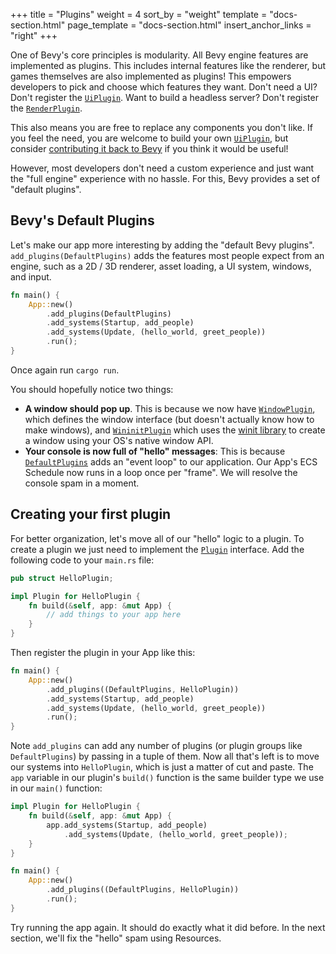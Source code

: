 +++
title = "Plugins"
weight = 4
sort_by = "weight"
template = "docs-section.html"
page_template = "docs-section.html"
insert_anchor_links = "right"
+++

One of Bevy's core principles is modularity. All Bevy engine features are implemented as plugins. This includes internal features like the renderer, but games themselves are also implemented as plugins! This empowers developers to pick and choose which features they want. Don't need a UI? Don't register the [`UiPlugin`]. Want to build a headless server? Don't register the [`RenderPlugin`].

This also means you are free to replace any components you don't like. If you feel the need, you are welcome to build your own [`UiPlugin`], but consider [contributing it back to Bevy](/learn/book/contributing) if you think it would be useful!

However, most developers don't need a custom experience and just want the "full engine" experience with no hassle. For this, Bevy provides a set of "default plugins".  

## Bevy's Default Plugins

Let's make our app more interesting by adding the "default Bevy plugins".
`add_plugins(DefaultPlugins)` adds the features most people expect from an engine, such as a 2D / 3D renderer, asset loading, a UI system, windows, and input.

```rs
fn main() {
    App::new()
        .add_plugins(DefaultPlugins)
        .add_systems(Startup, add_people)
        .add_systems(Update, (hello_world, greet_people))
        .run();
}
```

Once again run `cargo run`.

You should hopefully notice two things:

* **A window should pop up**. This is because we now have [`WindowPlugin`], which defines the window interface (but doesn't actually know how to make windows), and [`WininitPlugin`] which uses the [winit library](https://github.com/rust-windowing/winit) to create a window using your OS's native window API.
* **Your console is now full of "hello" messages**: This is because [`DefaultPlugins`] adds an "event loop" to our application. Our App's ECS Schedule now runs in a loop once per "frame". We will resolve the console spam in a moment.

## Creating your first plugin

For better organization, let's move all of our "hello" logic to a plugin. To create a plugin we just need to implement the [`Plugin`] interface. Add the following code to your `main.rs` file:

```rs
pub struct HelloPlugin;

impl Plugin for HelloPlugin {
    fn build(&self, app: &mut App) {
        // add things to your app here
    }
}
```

Then register the plugin in your App like this:

```rs
fn main() {
    App::new()
        .add_plugins((DefaultPlugins, HelloPlugin))
        .add_systems(Startup, add_people)
        .add_systems(Update, (hello_world, greet_people))
        .run();
}
```

Note `add_plugins` can add any number of plugins (or plugin groups like `DefaultPlugins`) by passing in a tuple of them. Now all that's left is to move our systems into `HelloPlugin`, which is just a matter of cut and paste. The `app` variable in our plugin's `build()` function is the same builder type we use in our `main()` function:

```rs
impl Plugin for HelloPlugin {
    fn build(&self, app: &mut App) {
        app.add_systems(Startup, add_people)
            .add_systems(Update, (hello_world, greet_people));
    }
}

fn main() {
    App::new()
        .add_plugins((DefaultPlugins, HelloPlugin))
        .run();
}
```

Try running the app again. It should do exactly what it did before. In the next section, we'll fix the "hello" spam using Resources.

[`UiPlugin`]: https://docs.rs/bevy/latest/bevy/ui/struct.UiPlugin.html
[`RenderPlugin`]: https://docs.rs/bevy/latest/bevy/render/struct.RenderPlugin.html
[`WindowPlugin`]: https://docs.rs/bevy/latest/bevy/window/struct.WindowPlugin.html
[`WininitPlugin`]: https://docs.rs/bevy/latest/bevy/winit/struct.WinitPlugin.html
[`DefaultPlugins`]: https://docs.rs/bevy/latest/bevy/struct.DefaultPlugins.html
[`Plugin`]: https://docs.rs/bevy/latest/bevy/app/trait.Plugin.html
